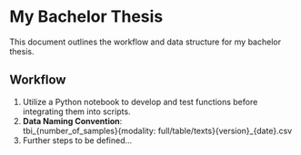# My Bachelor Thesis

This document outlines the workflow and data structure for my bachelor thesis.

## Workflow
1. Utilize a Python notebook to develop and test functions before integrating them into scripts.
2. **Data Naming Convention**:  
tbi_{number_of_samples}{modality: full/table/texts}{version}_{date}.csv
3. Further steps to be defined...


